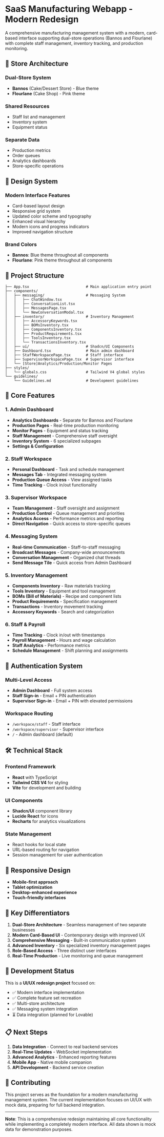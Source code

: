 # SaaS Manufacturing Webapp - Modern Redesign

A comprehensive manufacturing management system with a modern, card-based interface supporting dual-store operations (Bannos and Flourlane) with complete staff management, inventory tracking, and production monitoring.

## 🏪 Store Architecture

### Dual-Store System

- **Bannos** (Cake/Dessert Store) - Blue theme
- **Flourlane** (Cake Shop) - Pink theme

### Shared Resources

- Staff list and management
- Inventory system
- Equipment status

### Separate Data

- Production metrics
- Order queues
- Analytics dashboards
- Store-specific operations

## 🎨 Design System

### Modern Interface Features

- Card-based layout design
- Responsive grid system
- Updated color scheme and typography
- Enhanced visual hierarchy
- Modern icons and progress indicators
- Improved navigation structure

### Brand Colors

- **Bannos**: Blue theme throughout all components
- **Flourlane**: Pink theme throughout all components

## 📁 Project Structure

```
├── App.tsx                          # Main application entry point
├── components/
│   ├── messaging/                   # Messaging System
│   │   ├── ChatWindow.tsx
│   │   ├── ConversationList.tsx
│   │   ├── MessagesPage.tsx
│   │   └── NewConversationModal.tsx
│   ├── inventory/                   # Inventory Management
│   │   ├── AccessoryKeywords.tsx
│   │   ├── BOMsInventory.tsx
│   │   ├── ComponentsInventory.tsx
│   │   ├── ProductRequirements.tsx
│   │   ├── ToolsInventory.tsx
│   │   └── TransactionsInventory.tsx
│   ├── ui/                          # Shadcn/UI Components
│   ├── Dashboard.tsx                # Main admin dashboard
│   ├── StaffWorkspacePage.tsx       # Staff interface
│   ├── SupervisorWorkspacePage.tsx  # Supervisor interface
│   └── [Store]Analytics/Production/Monitor Pages
├── styles/
│   └── globals.css                  # Tailwind V4 global styles
└── guidelines/
    └── Guidelines.md                # Development guidelines
```

## 🚀 Core Features

### 1. Admin Dashboard

- **Analytics Dashboards** - Separate for Bannos and Flourlane
- **Production Pages** - Real-time production monitoring
- **Monitor Pages** - Equipment and status tracking
- **Staff Management** - Comprehensive staff oversight
- **Inventory System** - 6 specialized subpages
- **Settings & Configuration**

### 2. Staff Workspace

- **Personal Dashboard** - Task and schedule management
- **Messages Tab** - Integrated messaging system
- **Production Queue Access** - View assigned tasks
- **Time Tracking** - Clock in/out functionality

### 3. Supervisor Workspace

- **Team Management** - Staff oversight and assignment
- **Production Control** - Queue management and priorities
- **Analytics Access** - Performance metrics and reporting
- **Direct Navigation** - Quick access to store-specific queues

### 4. Messaging System

- **Real-time Communication** - Staff-to-staff messaging
- **Broadcast Messages** - Company-wide announcements
- **Conversation Management** - Organized chat threads
- **Send Message Tile** - Quick access from Admin Dashboard

### 5. Inventory Management

- **Components Inventory** - Raw materials tracking
- **Tools Inventory** - Equipment and tool management
- **BOMs (Bill of Materials)** - Recipe and component lists
- **Product Requirements** - Specification management
- **Transactions** - Inventory movement tracking
- **Accessory Keywords** - Search and categorization

### 6. Staff & Payroll

- **Time Tracking** - Clock in/out with timestamps
- **Payroll Management** - Hours and wage calculation
- **Staff Analytics** - Performance metrics
- **Schedule Management** - Shift planning and assignments

## 🔐 Authentication System

### Multi-Level Access

- **Admin Dashboard** - Full system access
- **Staff Sign-in** - Email + PIN authentication
- **Supervisor Sign-in** - Email + PIN with elevated permissions

### Workspace Routing

- `/workspace/staff` - Staff interface
- `/workspace/supervisor` - Supervisor interface
- `/` - Admin dashboard (default)

## 🛠️ Technical Stack

### Frontend Framework

- **React** with TypeScript
- **Tailwind CSS V4** for styling
- **Vite** for development and building

### UI Components

- **Shadcn/UI** component library
- **Lucide React** for icons
- **Recharts** for analytics visualizations

### State Management

- React hooks for local state
- URL-based routing for navigation
- Session management for user authentication

## 📱 Responsive Design

- **Mobile-first approach**
- **Tablet optimization**
- **Desktop-enhanced experience**
- **Touch-friendly interfaces**

## 🎯 Key Differentiators

1. **Dual-Store Architecture** - Seamless management of two separate businesses
2. **Modern Card-Based UI** - Contemporary design with improved UX
3. **Comprehensive Messaging** - Built-in communication system
4. **Advanced Inventory** - Six specialized inventory management pages
5. **Role-Based Access** - Three distinct user interfaces
6. **Real-Time Production** - Live monitoring and queue management

## 🔄 Development Status

This is a **UI/UX redesign project** focused on:

- ✅ Modern interface implementation
- ✅ Complete feature set recreation
- ✅ Multi-store architecture
- ✅ Messaging system integration
- ⏳ Data integration (planned for Lovable)

## 📋 Next Steps

1. **Data Integration** - Connect to real backend services
2. **Real-Time Updates** - WebSocket implementation
3. **Advanced Analytics** - Enhanced reporting features
4. **Mobile App** - Native mobile companion
5. **API Development** - Backend service creation

## 🤝 Contributing

This project serves as the foundation for a modern manufacturing management system. The current implementation focuses on UI/UX with mock data, preparing for full backend integration.

---

**Note**: This is a comprehensive redesign maintaining all core functionality while implementing a completely modern interface. All data shown is mock data for demonstration purposes.